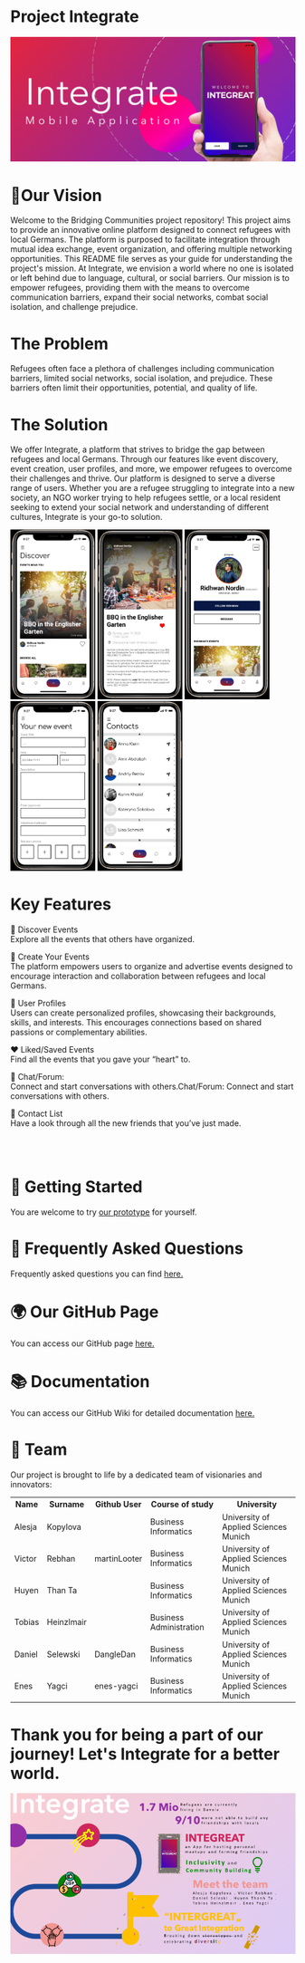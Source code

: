 # Project Integrate 
<img src="images/MainImage.png" alt="MainImage.png">

# 🎯Our Vision
Welcome to the Bridging Communities project repository! This project aims to provide an innovative online platform designed to connect refugees with local Germans. The platform is purposed to facilitate integration through mutual idea exchange, event organization, and offering multiple networking opportunities. This README file serves as your guide for understanding the project's mission. At Integrate, we envision a world where no one is isolated or left behind due to language, cultural, or social barriers. Our mission is to empower refugees, providing them with the means to overcome communication barriers, expand their social networks, combat social isolation, and challenge prejudice.

# The Problem  
Refugees often face a plethora of challenges including communication barriers, limited social networks, social isolation, and prejudice. These barriers often limit their opportunities, potential, and quality of life.

# The Solution  
We offer Integrate, a platform that strives to bridge the gap between refugees and local Germans. Through our features like event discovery, event creation, user profiles, and more, we empower refugees to overcome their challenges and thrive. Our platform is designed to serve a diverse range of users. Whether you are a refugee struggling to integrate into a new society, an NGO worker trying to help refugees settle, or a local resident seeking to extend your social network and understanding of different cultures, Integrate is your go-to solution.


<img src="images/Discover.png"  width="150" height="300" alt="Discover.png"> <img src="images/EventImage.png" width="150" height="300" alt="EventImage.png">
<img src="images/User.png" width="150" height="300" alt="User.png">
<img src="images/CreateEvent.png" width="150" height="300" alt="CreateEvent.png">
<img src="images/Contacts.png" width="150" height="300" alt="Contacts.png">

# Key Features  
🎫 Discover Events  
Explore all the events that others have organized.

📅 Create Your Events  
The platform empowers users to organize and advertise events designed to encourage interaction and collaboration between refugees and local Germans.

👤 User Profiles  
Users can create personalized profiles, showcasing their backgrounds, skills, and interests. This encourages connections based on shared passions or complementary abilities.

❤️ Liked/Saved Events  
Find all the events that you gave your “heart” to.

📱 Chat/Forum:   
Connect and start conversations with others.Chat/Forum: Connect and start conversations with others.

👥 Contact List  
Have a look through all the new friends that you’ve just made.

<br></br>

# 🚀 Getting Started
You are welcome to try [our prototype](https://www.figma.com/proto/QAGydlVljpiRFBgD3iVhPM/Group7---Entrepreneur?type=design&node-id=200-2154&scaling=scale-down&page-id=0%3A1&starting-point-node-id=200%3A876) for yourself. 

# 💬 Frequently Asked Questions
Frequently asked questions you can find [here.](https://github.com/Real-Projects-Digitalization/INTEGREAT/wiki/FAQs)

# 🌍 Our GitHub Page
You can access our GitHub page [here.](https://real-projects-digitalization.github.io/INTEGREAT/)  

# 📚 Documentation
You can access our GitHub Wiki for detailed documentation [here.](https://github.com/Real-Projects-Digitalization/ss22-team-7-sose23/wiki)

# 🤝 Team  
Our project is brought to life by a dedicated team of visionaries and innovators:  

<table>
  <tr>
    <th> Name </th>
    <th> Surname </th>
    <th> Github User </th>
    <th> Course of study </th>
    <th> University </th>
  </tr>
  <tr>
    <td> Alesja </td>
    <td> Kopylova </td>
    <td>  </td>
    <td> Business Informatics </td>
    <td >University of Applied Sciences Munich </td>
  </tr>
  <tr>
    <td> Victor </td>
    <td> Rebhan </td>
    <td> martinLooter </td>
    <td> Business Informatics </td>
    <td >University of Applied Sciences Munich </td>
  </tr>
  <tr>
    <td> Huyen </td>
    <td> Than Ta </td>
    <td>  </td>
    <td> Business Informatics </td>
    <td >University of Applied Sciences Munich </td>
  </tr>
  <tr>
    <td> Tobias </td>
    <td> Heinzlmair </td>
    <td>  </td>
    <td> Business Administration </td>
    <td >University of Applied Sciences Munich </td>
  </tr>
  <tr>
    <td> Daniel </td>
    <td> Selewski </td>
    <td> DangleDan </td>
    <td> Business Informatics </td>
    <td >University of Applied Sciences Munich </td>
  </tr>
  <tr>
    <td> Enes </td>
    <td> Yagci </td>
    <td> enes-yagci </td>
    <td> Business Informatics </td>
    <td >University of Applied Sciences Munich </td>
  </tr>
</table>

# Thank you for being a part of our journey! Let's Integrate for a better world.
![Pitch](images/Pitch.png)



